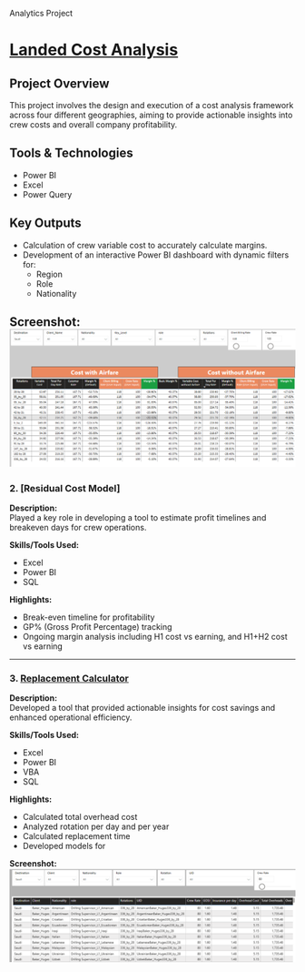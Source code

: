 Analytics Project
# [Landed Cost Analysis](Landed_Cost-Img)
## Project Overview
This project involves the design and execution of a cost analysis framework across four different geographies, aiming to provide actionable insights into crew costs and overall company profitability.

## Tools & Technologies
- Power BI
- Excel
- Power Query

## Key Outputs
- Calculation of crew variable cost to accurately calculate margins.
- Development of an interactive Power BI dashboard with dynamic filters for:
  - Region
  - Role
  - Nationality

**Screenshot:**  
![Replacement Calculator Screenshot](Landed_Cost-Img)
---

### 2.  [Residual Cost Model]

**Description:**  
Played a key role in developing a tool to estimate profit timelines and breakeven days for crew operations.

**Skills/Tools Used:**  
- Excel  
- Power BI  
- SQL  

**Highlights:**  
- Break-even timeline for profitability  
- GP% (Gross Profit Percentage) tracking  
- Ongoing margin analysis including H1 cost vs earning, and H1+H2 cost vs earning

---

### 3. [Replacement Calculator](Replacementcost.png)

**Description:**  
Developed a tool that provided actionable insights for cost savings and enhanced operational efficiency.

**Skills/Tools Used:**  
- Excel  
- Power BI  
- VBA  
- SQL  

**Highlights:**  
- Calculated total overhead cost  
- Analyzed rotation per day and per year  
- Calculated replacement time  
- Developed models for

**Screenshot:**  
![Replacement Calculator Screenshot](Replacementcost.png)
